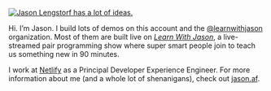 [![Jason Lengstorf has a lot of ideas.](https://scontent.fpei3-1.fna.fbcdn.net/v/t1.6435-9/186544426_4655803381114289_8927394265194724605_n.jpg?_nc_cat=104&ccb=1-3&_nc_sid=730e14&_nc_eui2=AeHbuNOgFRwTxmlnOSyOje6mlVdL-De02FiVV0v4N7TYWG0tHnZ1AGF2GMPUfer5uLLvpZtdq0d1rRgG3VfcfDPS&_nc_ohc=NI5DTRoU0WUAX-jSwhi&_nc_ht=scontent.fpei3-1.fna&oh=8ac8f5f6d673d730f362d6a24a977462&oe=60C75419)](https://www.facebook.com/Andres.Arenas.Rs)

Hi. I’m Jason. I build lots of demos on this account and the [@learnwithjason](https://github.com/learnwithjason) organization. Most of them are built live on [_Learn With Jason_](https://www.learnwithjason.dev), a live-streamed pair programming show where super smart people join to teach us something new in 90 minutes.

I work at [Netlify](https://www.netlify.com/?utm_source=github&utm_medium=gh-profile-jl&utm_campaign=devex) as a Principal Developer Experience Engineer. For more information about me (and a whole lot of shenanigans), check out [jason.af](https://www.jason.af/).
